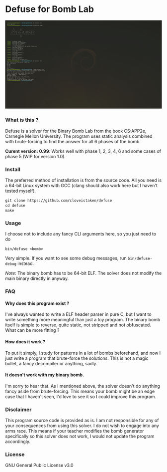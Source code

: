 # Defuse for Bomb Lab

![Version 0.99](screenshot.png)


### What is this ?

Defuse is a solver for the Binary Bomb Lab from the book CS:APP2e, Carnegie Mellon University.
The program uses static analysis combined with brute-forcing to find the answer for all 6 phases of the bomb.

__Curent version: 0.99__: Works well with phase 1, 2, 3, 4, 6 and some cases of phase 5 (WIP for version 1.0).


### Install

The preferred method of installation is from the source code.
All you need is a 64-bit Linux system with GCC (clang should also work here but I haven't tested myself).

```
git clone https://github.com/cloveistaken/defuse
cd defuse
make
```


### Usage

I choose not to include any fancy CLI arguments here, so you just need to do
```
bin/defuse <bomb>
```

Very simple.
If you want to see some debug messages, run `bin/defuse-debug` instead.

_Note_: The binary bomb has to be 64-bit ELF. The solver does not modify the main binary directly in anyway.


### FAQ

#### Why does this program exist ?

I've always wanted to write a ELF header parser in pure C, but I want to write something more meaningful than just a toy program.
The binary bomb itself is simple to reverse, quite static, not stripped and not obfuscated.
What can be more fitting ?

#### How does it work ?

To put it simply, I study for patterns in a lot of bombs beforehand, and now I just write a program that brute-force the solutions.
This is not a magic bullet, a fancy decompiler or anything, sadly.

#### It doesn't work with my binary bomb.

I'm sorry to hear that.
As I mentioned above, the solver doesn't do anything fancy aside from brute-forcing.
This means your bomb might be an edge case that I haven't seen, I'd love to see it so I could improve this program.


### Disclaimer

This program source code is provided as is.
I am not responsible for any of your consequences from using this solver.
I do not wish to engage into any arms race.
This means if your teacher modifies the bomb generator specifically so this solver does not work, I would not update the program accordingly.


### License

GNU General Public License v3.0
